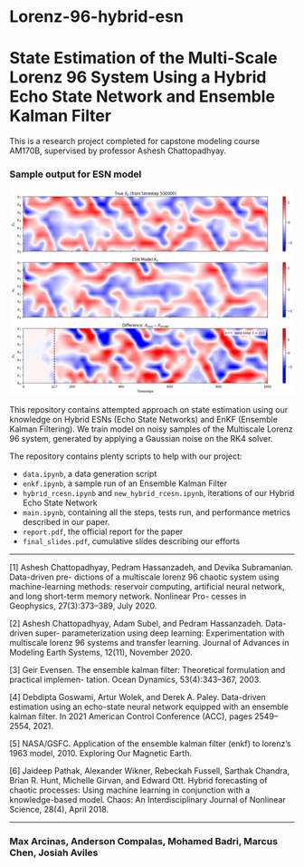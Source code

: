 # Lorenz-96-hybrid-esn

# State Estimation of the Multi-Scale Lorenz 96 System Using a Hybrid Echo State Network and Ensemble Kalman Filter

This is a research project completed for capstone modeling course AM170B, supervised by professor Ashesh Chattopadhyay.

### Sample output for ESN model

![Sample output for ESN model](ESN-output.png)

This repository contains attempted approach on state estimation using our knowledge on Hybrid ESNs (Echo State Networks) and EnKF (Ensemble Kalman Filtering). We train model on noisy samples of the Multiscale Lorenz 96 system, generated by applying a Gaussian noise on the RK4 solver. 

The repository contains plenty scripts to help with our project:
- `data.ipynb`, a data generation script
- `enkf.ipynb`, a sample run of an Ensemble Kalman Filter
- `hybrid_rcesn.ipynb` and `new_hybrid_rcesn.ipynb`, iterations of our Hybrid Echo State Network
- `main.ipynb`, containing all the steps, tests run, and performance metrics described in our paper.
- `report.pdf`, the official report for the paper
- `final_slides.pdf`, cumulative slides describing our efforts

---

[1] Ashesh Chattopadhyay, Pedram Hassanzadeh, and Devika Subramanian. Data-driven pre-
dictions of a multiscale lorenz 96 chaotic system using machine-learning methods: reservoir
computing, artificial neural network, and long short-term memory network. Nonlinear Pro-
cesses in Geophysics, 27(3):373–389, July 2020.

[2] Ashesh Chattopadhyay, Adam Subel, and Pedram Hassanzadeh. Data-driven super-
parameterization using deep learning: Experimentation with multiscale lorenz 96 systems
and transfer learning. Journal of Advances in Modeling Earth Systems, 12(11), November
2020.

[3] Geir Evensen. The ensemble kalman filter: Theoretical formulation and practical implemen-
tation. Ocean Dynamics, 53(4):343–367, 2003.

[4] Debdipta Goswami, Artur Wolek, and Derek A. Paley. Data-driven estimation using an
echo-state neural network equipped with an ensemble kalman filter. In 2021 American
Control Conference (ACC), pages 2549–2554, 2021.

[5] NASA/GSFC. Application of the ensemble kalman filter (enkf) to lorenz’s 1963 model,
2010. Exploring Our Magnetic Earth.

[6] Jaideep Pathak, Alexander Wikner, Rebeckah Fussell, Sarthak Chandra, Brian R. Hunt,
Michelle Girvan, and Edward Ott. Hybrid forecasting of chaotic processes: Using machine
learning in conjunction with a knowledge-based model. Chaos: An Interdisciplinary Journal
of Nonlinear Science, 28(4), April 2018.

---

### Max Arcinas, Anderson Compalas, Mohamed Badri, Marcus Chen, Josiah Aviles

